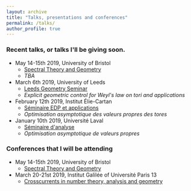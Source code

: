 ```yaml
---
layout: archive
title: "Talks, presentations and conferences"
permalink: /talks/
author_profile: true
---
```


### Recent talks, or talks I'll be giving soon.

* May 14-15th 2019, University of Bristol
  * [Spectral Theory and Geometry](https://bristol2daymeetingmay2019.wordpress.com/)
  * *TBA*
* March 6th 2019,  University of Leeds
  * [Leeds Geometry Seminar](http://www1.maths.leeds.ac.uk/~pmtgk/seminar/current.html)
  * *Explicit geometric control for Weyl's law on tori and applications*
* February 12th 2019, Institut Élie-Cartan
  * [Séminaire EDP et applications](http://www.iecl.univ-lorraine.fr/Les-Seminaires/EDP/)
  * *Optimisation asymptotique des valeurs propres des tores*
* January 10th 2019, Université Laval
  * [Séminaire d'analyse](https://archimede.mat.ulaval.ca/analyse/activites.php)
  * *Optimisation asymptotique de valeurs propres*

### Conferences that I will be attending

* May 14-15th 2019, University of Bristol
  * [Spectral Theory and Geometry](https://bristol2daymeetingmay2019.wordpress.com/)
* March 20-21st 2019, Institut Galilée of Université Paris 13
  * [Crosscurrents in number theory, analysis and geometry](https://crosscurrents.sciencesconf.org/)
